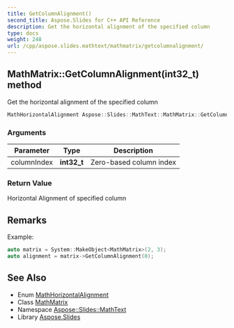 ```yaml
---
title: GetColumnAlignment()
second_title: Aspose.Slides for C++ API Reference
description: Get the horizontal alignment of the specified column
type: docs
weight: 248
url: /cpp/aspose.slides.mathtext/mathmatrix/getcolumnalignment/
---
```

## MathMatrix::GetColumnAlignment(int32_t) method


Get the horizontal alignment of the specified column

```cpp
MathHorizontalAlignment Aspose::Slides::MathText::MathMatrix::GetColumnAlignment(int32_t columnIndex) override
```


### Arguments

| Parameter | Type | Description |
| --- | --- | --- |
| columnIndex | **int32_t** | Zero-based column index |

### Return Value

Horizontal Alignment of specified column
## Remarks



Example: 
```cpp
auto matrix = System::MakeObject<MathMatrix>(2, 3);
auto alignment = matrix->GetColumnAlignment(0);
```

## See Also

* Enum [MathHorizontalAlignment](../mathhorizontalalignment/)
* Class [MathMatrix](./)
* Namespace [Aspose::Slides::MathText](../)
* Library [Aspose.Slides](../../)